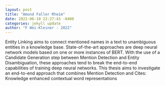 ```yaml
--- 
layout: post 
title: "Amund Faller Rheim" 
date: 2022-06-10 22:27:43 -0400 
categories: jekyll update 
author: "F Wei-Kleiner - 2022" 
--- 
```

Entity Linking aims to connect mentioned names in a text to unambiguous entities in a knowledge base. State-of-the-art approaches are deep neural network models based on one or more instances of BERT. With the use of a Candidate Generation step between Mention Detection and Entity Disambiguation, these approaches tend to break the end-to-end capabilities of training deep neural networks. This thesis aims to investigate an end-to-end approach that combines Mention Detection and Cites: Knowledge enhanced contextual word representations